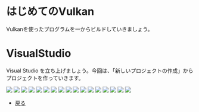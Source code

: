 # はじめてのVulkan

Vulkanを使ったプログラムを一からビルドしていきましょう。

# VisualStudio

Visual Studio を立ち上げましょう。今回は、「新しいプロジェクトの作成」からプロジェクトを作っていきます。

![](3/vs1.png "")
![](3/vs2.png "")
![](3/vs3.png "")
![](3/vs4.png "")
![](3/vs5.png "")
![](3/vs6.png "")
![](3/vs7.png "")
![](3/vs8.png "")
![](3/vs9.png "")
![](3/vs10.png "")
![](3/vs11.png "")
![](3/vs12.png "")
![](3/vs13.png "")
![](3/vs14.png "")
![](3/vs15.png "")
![](3/vs16.png "")
![](3/vs17.png "")

* [戻る](./)

